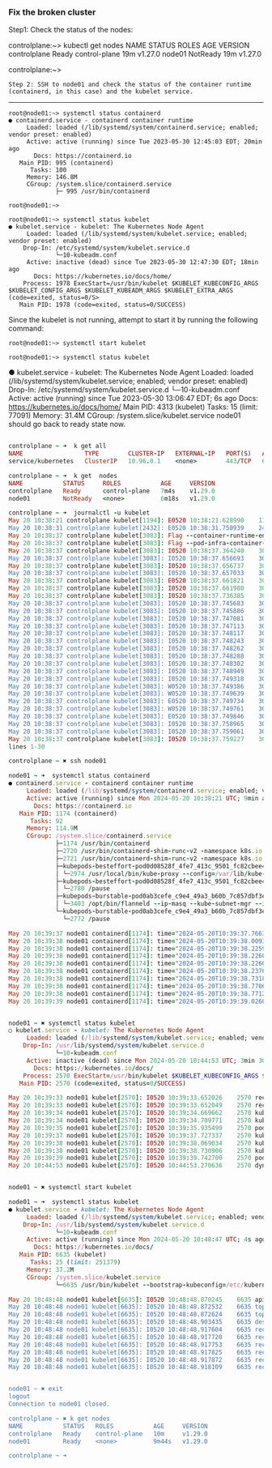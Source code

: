 ### Fix the broken cluster




Step1: Check the status of the nodes:

controlplane:~> kubectl get nodes
NAME           STATUS     ROLES           AGE   VERSION
controlplane   Ready      control-plane   19m   v1.27.0
node01         NotReady   <none>          19m   v1.27.0

controlplane:~> 


    Step 2: SSH to node01 and check the status of the container runtime (containerd, in this case) and the kubelet service.

   
    
----
    
    root@node01:~> systemctl status containerd
    ● containerd.service - containerd container runtime
         Loaded: loaded (/lib/systemd/system/containerd.service; enabled; vendor preset: enabled)
         Active: active (running) since Tue 2023-05-30 12:45:03 EDT; 20min ago
           Docs: https://containerd.io
       Main PID: 995 (containerd)
          Tasks: 100
         Memory: 146.8M
         CGroup: /system.slice/containerd.service
                 ├─ 995 /usr/bin/containerd

    root@node01:~>
    
    root@node01:~> systemctl status kubelet
    ● kubelet.service - kubelet: The Kubernetes Node Agent
         Loaded: loaded (/lib/systemd/system/kubelet.service; enabled; vendor preset: enabled)
        Drop-In: /etc/systemd/system/kubelet.service.d
                 └─10-kubeadm.conf
         Active: inactive (dead) since Tue 2023-05-30 12:47:30 EDT; 18min ago
           Docs: https://kubernetes.io/docs/home/
        Process: 1978 ExecStart=/usr/bin/kubelet $KUBELET_KUBECONFIG_ARGS $KUBELET_CONFIG_ARGS $KUBELET_KUBEADM_ARGS $KUBELET_EXTRA_ARGS (code=exited, status=0/S>
       Main PID: 1978 (code=exited, status=0/SUCCESS)
Since the kubelet is not running, attempt to start it by running the following command:

    root@node01:~> systemctl start kubelet

    root@node01:~> systemctl status kubelet
● kubelet.service - kubelet: The Kubernetes Node Agent
         Loaded: loaded (/lib/systemd/system/kubelet.service; enabled; vendor preset: enabled)
        Drop-In: /etc/systemd/system/kubelet.service.d
                 └─10-kubeadm.conf
         Active: active (running) since Tue 2023-05-30 13:06:47 EDT; 6s ago
           Docs: https://kubernetes.io/docs/home/
       Main PID: 4313 (kubelet)
          Tasks: 15 (limit: 77091)
         Memory: 31.4M
         CGroup: /system.slice/kubelet.service
node01 should go back to ready state now.



```ruby

controlplane ~ ➜  k get all
NAME                 TYPE        CLUSTER-IP   EXTERNAL-IP   PORT(S)   AGE
service/kubernetes   ClusterIP   10.96.0.1    <none>        443/TCP   6m55s

controlplane ~ ➜  k get  nodes
NAME           STATUS     ROLES           AGE     VERSION
controlplane   Ready      control-plane   7m4s    v1.29.0
node01         NotReady   <none>          6m18s   v1.29.0

controlplane ~ ➜  journalctl -u kubelet
May 20 10:38:21 controlplane kubelet[1194]: E0520 10:38:21.628990    1194 run.go:74] "comm>
May 20 10:38:31 controlplane kubelet[2432]: E0520 10:38:31.750939    2432 run.go:74] "comm>
May 20 10:38:37 controlplane kubelet[3083]: Flag --container-runtime-endpoint has been dep>
May 20 10:38:37 controlplane kubelet[3083]: Flag --pod-infra-container-image has been depr>
May 20 10:38:37 controlplane kubelet[3083]: I0520 10:38:37.364240    3083 server.go:204] ">
May 20 10:38:37 controlplane kubelet[3083]: I0520 10:38:37.656693    3083 server.go:487] ">
May 20 10:38:37 controlplane kubelet[3083]: I0520 10:38:37.656737    3083 server.go:489] ">
May 20 10:38:37 controlplane kubelet[3083]: I0520 10:38:37.657033    3083 server.go:919] ">
May 20 10:38:37 controlplane kubelet[3083]: E0520 10:38:37.661821    3083 certificate_mana>
May 20 10:38:37 controlplane kubelet[3083]: I0520 10:38:37.661980    3083 dynamic_cafile_c>
May 20 10:38:37 controlplane kubelet[3083]: I0520 10:38:37.736385    3083 server.go:745] ">
May 20 10:38:37 controlplane kubelet[3083]: I0520 10:38:37.745683    3083 container_manage>
May 20 10:38:37 controlplane kubelet[3083]: I0520 10:38:37.745886    3083 container_manage>
May 20 10:38:37 controlplane kubelet[3083]: I0520 10:38:37.747081    3083 topology_manager>
May 20 10:38:37 controlplane kubelet[3083]: I0520 10:38:37.747113    3083 container_manage>
May 20 10:38:37 controlplane kubelet[3083]: I0520 10:38:37.748117    3083 state_mem.go:36]>
May 20 10:38:37 controlplane kubelet[3083]: I0520 10:38:37.748243    3083 kubelet.go:396] >
May 20 10:38:37 controlplane kubelet[3083]: I0520 10:38:37.748262    3083 kubelet.go:301] >
May 20 10:38:37 controlplane kubelet[3083]: I0520 10:38:37.748288    3083 kubelet.go:312] >
May 20 10:38:37 controlplane kubelet[3083]: I0520 10:38:37.748302    3083 apiserver.go:42]>
May 20 10:38:37 controlplane kubelet[3083]: I0520 10:38:37.748949    3083 kuberuntime_mana>
May 20 10:38:37 controlplane kubelet[3083]: I0520 10:38:37.749318    3083 kubelet.go:809] >
May 20 10:38:37 controlplane kubelet[3083]: W0520 10:38:37.749386    3083 probe.go:268] Fl>
May 20 10:38:37 controlplane kubelet[3083]: W0520 10:38:37.749639    3083 reflector.go:539>
May 20 10:38:37 controlplane kubelet[3083]: E0520 10:38:37.749734    3083 reflector.go:147>
May 20 10:38:37 controlplane kubelet[3083]: W0520 10:38:37.749761    3083 reflector.go:539>
May 20 10:38:37 controlplane kubelet[3083]: E0520 10:38:37.749846    3083 reflector.go:147>
May 20 10:38:37 controlplane kubelet[3083]: I0520 10:38:37.758965    3083 server.go:1256] >
May 20 10:38:37 controlplane kubelet[3083]: I0520 10:38:37.759061    3083 server.go:162] ">
May 20 10:38:37 controlplane kubelet[3083]: I0520 10:38:37.759227    3083 ratelimit.go:55]>
lines 1-30

controlplane ~ ✖ ssh node01

node01 ~ ➜  systemctl status containerd
● containerd.service - containerd container runtime
     Loaded: loaded (/lib/systemd/system/containerd.service; enabled; vendor preset: enabl>
     Active: active (running) since Mon 2024-05-20 10:38:21 UTC; 9min ago
       Docs: https://containerd.io
   Main PID: 1174 (containerd)
      Tasks: 92
     Memory: 114.9M
     CGroup: /system.slice/containerd.service
             ├─1174 /usr/bin/containerd
             ├─2720 /usr/bin/containerd-shim-runc-v2 -namespace k8s.io -id a132d5f3165e0fe>
             ├─2721 /usr/bin/containerd-shim-runc-v2 -namespace k8s.io -id cb3ecd3c9727464>
             ├─kubepods-besteffort-pod0d08528f_4fe7_413c_9501_fc82cbee4036.slice:cri-conta>
             │ └─2974 /usr/local/bin/kube-proxy --config=/var/lib/kube-proxy/config.conf ->
             ├─kubepods-besteffort-pod0d08528f_4fe7_413c_9501_fc82cbee4036.slice:cri-conta>
             │ └─2780 /pause
             ├─kubepods-burstable-pod0ab3cefe_c9e4_49a3_b60b_7c857dbf3ec9.slice:cri-contai>
             │ └─3403 /opt/bin/flanneld --ip-masq --kube-subnet-mgr --iface=eth0
             └─kubepods-burstable-pod0ab3cefe_c9e4_49a3_b60b_7c857dbf3ec9.slice:cri-contai>
               └─2772 /pause

May 20 10:39:37 node01 containerd[1174]: time="2024-05-20T10:39:37.766352739Z" level=info >
May 20 10:39:38 node01 containerd[1174]: time="2024-05-20T10:39:38.009374633Z" level=info >
May 20 10:39:38 node01 containerd[1174]: time="2024-05-20T10:39:38.225976092Z" level=info >
May 20 10:39:38 node01 containerd[1174]: time="2024-05-20T10:39:38.226026032Z" level=warni>
May 20 10:39:38 node01 containerd[1174]: time="2024-05-20T10:39:38.226034433Z" level=info >
May 20 10:39:38 node01 containerd[1174]: time="2024-05-20T10:39:38.237606483Z" level=warni>
May 20 10:39:38 node01 containerd[1174]: time="2024-05-20T10:39:38.731892708Z" level=info >
May 20 10:39:38 node01 containerd[1174]: time="2024-05-20T10:39:38.770657623Z" level=info >
May 20 10:39:38 node01 containerd[1174]: time="2024-05-20T10:39:38.771234183Z" level=info >
May 20 10:39:39 node01 containerd[1174]: time="2024-05-20T10:39:39.026087981Z" level=info >


node01 ~ ✖ systemctl status kubelet
○ kubelet.service - kubelet: The Kubernetes Node Agent
     Loaded: loaded (/lib/systemd/system/kubelet.service; enabled; vendor preset: enabled)
    Drop-In: /usr/lib/systemd/system/kubelet.service.d
             └─10-kubeadm.conf
     Active: inactive (dead) since Mon 2024-05-20 10:44:53 UTC; 3min 30s ago
       Docs: https://kubernetes.io/docs/
    Process: 2570 ExecStart=/usr/bin/kubelet $KUBELET_KUBECONFIG_ARGS $KUBELET_CONFIG_ARGS>
   Main PID: 2570 (code=exited, status=0/SUCCESS)

May 20 10:39:33 node01 kubelet[2570]: I0520 10:39:33.652026    2570 reconciler_common.go:2>
May 20 10:39:33 node01 kubelet[2570]: I0520 10:39:33.652049    2570 reconciler_common.go:2>
May 20 10:39:34 node01 kubelet[2570]: I0520 10:39:34.669662    2570 kuberuntime_container_>
May 20 10:39:34 node01 kubelet[2570]: I0520 10:39:34.709771    2570 kuberuntime_container_>
May 20 10:39:35 node01 kubelet[2570]: I0520 10:39:35.935499    2570 pod_startup_latency_tr>
May 20 10:39:37 node01 kubelet[2570]: I0520 10:39:37.727337    2570 kuberuntime_container_>
May 20 10:39:38 node01 kubelet[2570]: I0520 10:39:38.069034    2570 kubelet_node_status.go>
May 20 10:39:38 node01 kubelet[2570]: I0520 10:39:38.730906    2570 kuberuntime_container_>
May 20 10:39:39 node01 kubelet[2570]: I0520 10:39:39.742700    2570 pod_startup_latency_tr>
May 20 10:44:53 node01 kubelet[2570]: I0520 10:44:53.270636    2570 dynamic_cafile_content>


node01 ~ ✖ systemctl start kubelet

node01 ~ ➜  systemctl status kubelet
● kubelet.service - kubelet: The Kubernetes Node Agent
     Loaded: loaded (/lib/systemd/system/kubelet.service; enabled; vendor preset: enabled)
    Drop-In: /usr/lib/systemd/system/kubelet.service.d
             └─10-kubeadm.conf
     Active: active (running) since Mon 2024-05-20 10:48:47 UTC; 4s ago
       Docs: https://kubernetes.io/docs/
   Main PID: 6635 (kubelet)
      Tasks: 25 (limit: 251379)
     Memory: 37.2M
     CGroup: /system.slice/kubelet.service
             └─6635 /usr/bin/kubelet --bootstrap-kubeconfig=/etc/kubernetes/bootstrap-kube>

May 20 10:48:48 node01 kubelet[6635]: I0520 10:48:48.870245    6635 apiserver.go:52] "Watc>
May 20 10:48:48 node01 kubelet[6635]: I0520 10:48:48.872532    6635 topology_manager.go:21>
May 20 10:48:48 node01 kubelet[6635]: I0520 10:48:48.872624    6635 topology_manager.go:21>
May 20 10:48:48 node01 kubelet[6635]: I0520 10:48:48.903435    6635 desired_state_of_world>
May 20 10:48:48 node01 kubelet[6635]: I0520 10:48:48.917604    6635 reconciler_common.go:2>
May 20 10:48:48 node01 kubelet[6635]: I0520 10:48:48.917720    6635 reconciler_common.go:2>
May 20 10:48:48 node01 kubelet[6635]: I0520 10:48:48.917753    6635 reconciler_common.go:2>
May 20 10:48:48 node01 kubelet[6635]: I0520 10:48:48.917825    6635 reconciler_common.go:2>
May 20 10:48:48 node01 kubelet[6635]: I0520 10:48:48.917872    6635 reconciler_common.go:2>
May 20 10:48:48 node01 kubelet[6635]: I0520 10:48:48.918109    6635 reconciler_common.go:2>


node01 ~ ✖ exit
logout
Connection to node01 closed.

controlplane ~ ✖ k get nodes
NAME           STATUS   ROLES           AGE     VERSION
controlplane   Ready    control-plane   10m     v1.29.0
node01         Ready    <none>          9m44s   v1.29.0

controlplane ~ ➜



```
